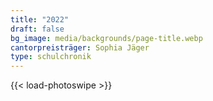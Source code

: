 ```yaml
---
title: "2022"
draft: false
bg_image: media/backgrounds/page-title.webp
cantorpreisträger: Sophia Jäger
type: schulchronik
---
```

{{< load-photoswipe >}}